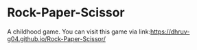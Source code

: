 # Rock-Paper-Scissor
A childhood game.
You can visit this game via link:https://dhruv-g04.github.io/Rock-Paper-Scissor/
